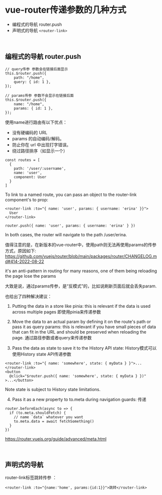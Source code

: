 # vue-router传递参数的几种方式
- 编程式的导航 router.push
- 声明式的导航 `<router-link>`

<br>

## 编程式的导航 router.push
```
// query传参 参数会在链接后面显示
this.$router.push({
    path: "/home",
    query: { id: 1 },
});
 
// params传参 参数不会显示在链接后面
this.$router.push({
    name: "/home",
    params: { id: 1 },
});
```
使用name进行路由有以下优点：
- 没有硬编码的 URL
- params 的自动编码/解码。
- 防止你在 url 中出现打字错误。
- 绕过路径排序（如显示一个）
```
const routes = [
  {
    path: '/user/:username',
    name: 'user',
    component: User
  }
]
```
To link to a named route, you can pass an object to the router-link component's to prop:
```
<router-link :to="{ name: 'user', params: { username: 'erina' }}">
  User
</router-link>
```
```
router.push({ name: 'user', params: { username: 'erina' } })
```
In both cases, the router will navigate to the path /user/erina.

值得注意的是，在新版本的vue-router中，使用path则无法再使用params的传参方式，原因如下: 
https://github.com/vuejs/router/blob/main/packages/router/CHANGELOG.md#414-2022-08-22

it's an anti-pattern in routing for many reasons, one of them being reloading the page lose the params

大致是说，通过params传参，是“反模式”的，比如说刷新页面后就会丢失param.

也给出了四种解决建议：

1. Putting the data in a store like pinia: this is relevant if the data is used across multiple pages
即使用pinia来传递参数

2. Move the data to an actual param by defining it on the route's path or pass it as query params: 
this is relevant if you have small pieces of data that can fit in the URL and should be preserved when reloading the page.
通过路径参数或者query来传递参数

3. Pass the data as state to save it to the History API state:
History模式可以使用History state API传递参数
```
<router-link :to="{ name: 'somewhere', state: { myData } }">...</router-link>
<button
  @click="$router.push({ name: 'somewhere', state: { myData } })"
>...</button>
```
Note state is subject to History state limitations.

4. Pass it as a new property to to.meta during navigation guards:
传递
```
router.beforeEach(async to => {
  if (to.meta.shouldFetch) {
    // name `data` whatever you want
    to.meta.data = await fetchSomething()
  }
})
```
https://router.vuejs.org/guide/advanced/meta.html

<br>

## 声明式的导航
router-link标签跳转传参 ：
```
<router-link :to="{name:'home', params:{id:1}}">跳转</router-link>
```